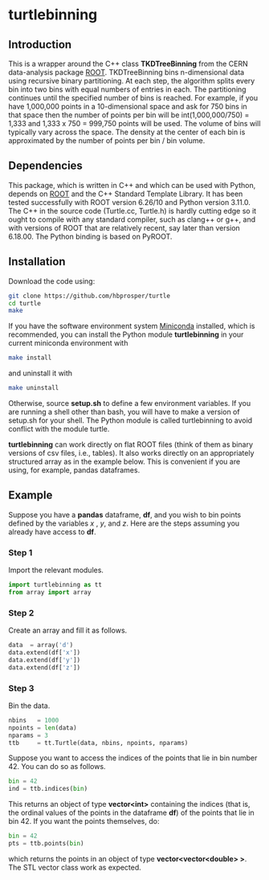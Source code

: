 # turtlebinning

## Introduction
This is a wrapper around the C++ class __TKDTreeBinning__ from the CERN data-analysis package [ROOT](https://root.cern.ch). TKDTreeBinning bins n-dimensional data using recursive binary partitioning. At
each step, the algorithm splits every bin into two bins with equal numbers of
entries in
each. The partitioning continues until the specified number of bins is reached.  For example, if you have 1,000,000 points in a 10-dimensional space and ask for 750 bins in that space then the number of points per bin will be int(1,000,000/750) = 1,333 and 1,333 x 750 = 999,750 points will be used. The volume of bins will typically vary across the space. The density at the center of each bin is approximated by the number of points per bin / bin volume.


## Dependencies
This package, which is written in C++ and which can be used with Python, depends on [ROOT](https://root.cern.ch) and the C++ Standard Template Library. It has been tested successfully with ROOT version 6.26/10 and Python version 3.11.0. The C++ in the source code (Turtle.cc, Turtle.h) is hardly cutting edge so it ought to compile with any standard compiler, such as clang++ or g++, and with versions of ROOT that are relatively recent, say later than version 6.18.00. The Python binding is based on PyROOT.

## Installation
Download the code using:
```bash
git clone https://github.com/hbprosper/turtle
cd turtle
make
```
If you have the software environment system [Miniconda](https://docs.conda.io/en/latest/miniconda.html) installed, which is recommended, you can install the Python module __turtlebinning__ in your current miniconda environment with
```bash
make install
```
and uninstall it with
```bash
make uninstall
```
Otherwise, source __setup.sh__ to define a few environment variables. If you are running a shell other than bash, you will have to make a version of setup.sh for your shell. The Python module is called turtlebinning to avoid conflict with the module turtle.

__turtlebinning__ can work directly on flat ROOT files (think of them as binary versions of csv files, i.e., 
tables). It also works directly on an appropriately structured
array as in the example below. This is convenient if you are using, for example, pandas dataframes.

## Example
Suppose you have a __pandas__ dataframe, __df__, and you wish to bin
points defined by the variables *x* , *y*, and *z*. Here are the steps
assuming you already have access to __df__.

### Step 1

Import the relevant modules.
```python
import turtlebinning as tt
from array import array
```

### Step 2
Create an array and fill it as follows.
```python
data  = array('d')
data.extend(df['x'])
data.extend(df['y'])
data.extend(df['z'])
```

### Step 3
Bin the data.
```python
nbins   = 1000
npoints = len(data)
nparams = 3
ttb     = tt.Turtle(data, nbins, npoints, nparams)
```

Suppose you want to access the indices of the points that lie in bin number 42. You
can do so as follows.
```python
bin = 42
ind = ttb.indices(bin)
```
This returns an object of type __vector\<int\>__ containing the
indices (that is, the ordinal values of the points in the dataframe
__df__) of the points that lie in bin 42. If you want the points
themselves, do:
```python
bin = 42
pts = ttb.points(bin)
```
which returns the points in an object of type
__vector\<vector\<double\> \>__. The STL vector class work as expected. 
